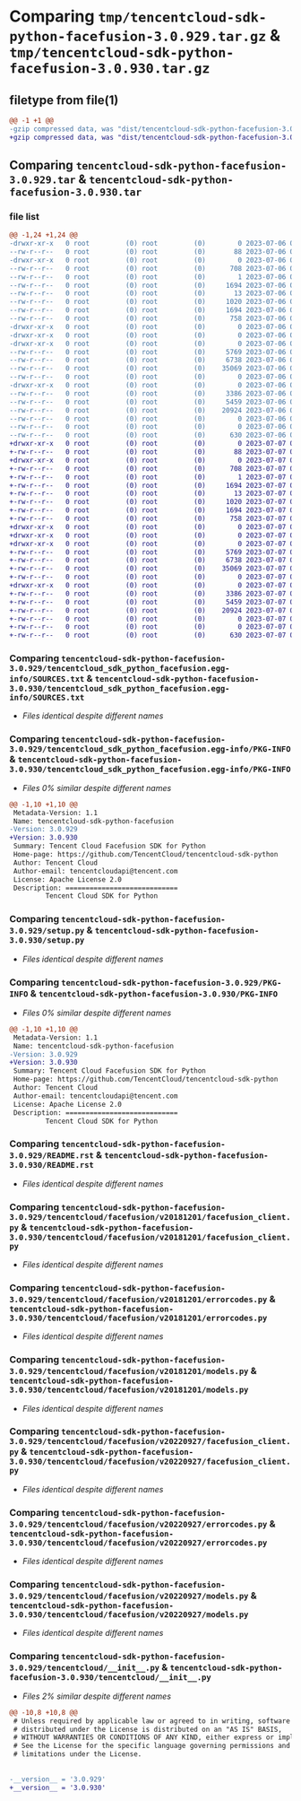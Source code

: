 # Comparing `tmp/tencentcloud-sdk-python-facefusion-3.0.929.tar.gz` & `tmp/tencentcloud-sdk-python-facefusion-3.0.930.tar.gz`

## filetype from file(1)

```diff
@@ -1 +1 @@
-gzip compressed data, was "dist/tencentcloud-sdk-python-facefusion-3.0.929.tar", last modified: Thu Jul  6 00:26:31 2023, max compression
+gzip compressed data, was "dist/tencentcloud-sdk-python-facefusion-3.0.930.tar", last modified: Fri Jul  7 00:24:05 2023, max compression
```

## Comparing `tencentcloud-sdk-python-facefusion-3.0.929.tar` & `tencentcloud-sdk-python-facefusion-3.0.930.tar`

### file list

```diff
@@ -1,24 +1,24 @@
-drwxr-xr-x   0 root         (0) root         (0)        0 2023-07-06 00:26:31.000000 tencentcloud-sdk-python-facefusion-3.0.929/
--rw-r--r--   0 root         (0) root         (0)       88 2023-07-06 00:26:31.000000 tencentcloud-sdk-python-facefusion-3.0.929/setup.cfg
-drwxr-xr-x   0 root         (0) root         (0)        0 2023-07-06 00:26:31.000000 tencentcloud-sdk-python-facefusion-3.0.929/tencentcloud_sdk_python_facefusion.egg-info/
--rw-r--r--   0 root         (0) root         (0)      708 2023-07-06 00:26:31.000000 tencentcloud-sdk-python-facefusion-3.0.929/tencentcloud_sdk_python_facefusion.egg-info/SOURCES.txt
--rw-r--r--   0 root         (0) root         (0)        1 2023-07-06 00:26:31.000000 tencentcloud-sdk-python-facefusion-3.0.929/tencentcloud_sdk_python_facefusion.egg-info/dependency_links.txt
--rw-r--r--   0 root         (0) root         (0)     1694 2023-07-06 00:26:31.000000 tencentcloud-sdk-python-facefusion-3.0.929/tencentcloud_sdk_python_facefusion.egg-info/PKG-INFO
--rw-r--r--   0 root         (0) root         (0)       13 2023-07-06 00:26:31.000000 tencentcloud-sdk-python-facefusion-3.0.929/tencentcloud_sdk_python_facefusion.egg-info/top_level.txt
--rw-r--r--   0 root         (0) root         (0)     1020 2023-07-06 00:26:31.000000 tencentcloud-sdk-python-facefusion-3.0.929/setup.py
--rw-r--r--   0 root         (0) root         (0)     1694 2023-07-06 00:26:31.000000 tencentcloud-sdk-python-facefusion-3.0.929/PKG-INFO
--rw-r--r--   0 root         (0) root         (0)      758 2023-07-06 00:26:31.000000 tencentcloud-sdk-python-facefusion-3.0.929/README.rst
-drwxr-xr-x   0 root         (0) root         (0)        0 2023-07-06 00:26:31.000000 tencentcloud-sdk-python-facefusion-3.0.929/tencentcloud/
-drwxr-xr-x   0 root         (0) root         (0)        0 2023-07-06 00:26:31.000000 tencentcloud-sdk-python-facefusion-3.0.929/tencentcloud/facefusion/
-drwxr-xr-x   0 root         (0) root         (0)        0 2023-07-06 00:26:31.000000 tencentcloud-sdk-python-facefusion-3.0.929/tencentcloud/facefusion/v20181201/
--rw-r--r--   0 root         (0) root         (0)     5769 2023-07-06 00:26:31.000000 tencentcloud-sdk-python-facefusion-3.0.929/tencentcloud/facefusion/v20181201/facefusion_client.py
--rw-r--r--   0 root         (0) root         (0)     6738 2023-07-06 00:26:31.000000 tencentcloud-sdk-python-facefusion-3.0.929/tencentcloud/facefusion/v20181201/errorcodes.py
--rw-r--r--   0 root         (0) root         (0)    35069 2023-07-06 00:26:31.000000 tencentcloud-sdk-python-facefusion-3.0.929/tencentcloud/facefusion/v20181201/models.py
--rw-r--r--   0 root         (0) root         (0)        0 2023-07-06 00:26:31.000000 tencentcloud-sdk-python-facefusion-3.0.929/tencentcloud/facefusion/v20181201/__init__.py
-drwxr-xr-x   0 root         (0) root         (0)        0 2023-07-06 00:26:31.000000 tencentcloud-sdk-python-facefusion-3.0.929/tencentcloud/facefusion/v20220927/
--rw-r--r--   0 root         (0) root         (0)     3386 2023-07-06 00:26:31.000000 tencentcloud-sdk-python-facefusion-3.0.929/tencentcloud/facefusion/v20220927/facefusion_client.py
--rw-r--r--   0 root         (0) root         (0)     5459 2023-07-06 00:26:31.000000 tencentcloud-sdk-python-facefusion-3.0.929/tencentcloud/facefusion/v20220927/errorcodes.py
--rw-r--r--   0 root         (0) root         (0)    20924 2023-07-06 00:26:31.000000 tencentcloud-sdk-python-facefusion-3.0.929/tencentcloud/facefusion/v20220927/models.py
--rw-r--r--   0 root         (0) root         (0)        0 2023-07-06 00:26:31.000000 tencentcloud-sdk-python-facefusion-3.0.929/tencentcloud/facefusion/v20220927/__init__.py
--rw-r--r--   0 root         (0) root         (0)        0 2023-07-06 00:26:31.000000 tencentcloud-sdk-python-facefusion-3.0.929/tencentcloud/facefusion/__init__.py
--rw-r--r--   0 root         (0) root         (0)      630 2023-07-06 00:26:31.000000 tencentcloud-sdk-python-facefusion-3.0.929/tencentcloud/__init__.py
+drwxr-xr-x   0 root         (0) root         (0)        0 2023-07-07 00:24:05.000000 tencentcloud-sdk-python-facefusion-3.0.930/
+-rw-r--r--   0 root         (0) root         (0)       88 2023-07-07 00:24:05.000000 tencentcloud-sdk-python-facefusion-3.0.930/setup.cfg
+drwxr-xr-x   0 root         (0) root         (0)        0 2023-07-07 00:24:05.000000 tencentcloud-sdk-python-facefusion-3.0.930/tencentcloud_sdk_python_facefusion.egg-info/
+-rw-r--r--   0 root         (0) root         (0)      708 2023-07-07 00:24:05.000000 tencentcloud-sdk-python-facefusion-3.0.930/tencentcloud_sdk_python_facefusion.egg-info/SOURCES.txt
+-rw-r--r--   0 root         (0) root         (0)        1 2023-07-07 00:24:05.000000 tencentcloud-sdk-python-facefusion-3.0.930/tencentcloud_sdk_python_facefusion.egg-info/dependency_links.txt
+-rw-r--r--   0 root         (0) root         (0)     1694 2023-07-07 00:24:05.000000 tencentcloud-sdk-python-facefusion-3.0.930/tencentcloud_sdk_python_facefusion.egg-info/PKG-INFO
+-rw-r--r--   0 root         (0) root         (0)       13 2023-07-07 00:24:05.000000 tencentcloud-sdk-python-facefusion-3.0.930/tencentcloud_sdk_python_facefusion.egg-info/top_level.txt
+-rw-r--r--   0 root         (0) root         (0)     1020 2023-07-07 00:24:05.000000 tencentcloud-sdk-python-facefusion-3.0.930/setup.py
+-rw-r--r--   0 root         (0) root         (0)     1694 2023-07-07 00:24:05.000000 tencentcloud-sdk-python-facefusion-3.0.930/PKG-INFO
+-rw-r--r--   0 root         (0) root         (0)      758 2023-07-07 00:24:05.000000 tencentcloud-sdk-python-facefusion-3.0.930/README.rst
+drwxr-xr-x   0 root         (0) root         (0)        0 2023-07-07 00:24:05.000000 tencentcloud-sdk-python-facefusion-3.0.930/tencentcloud/
+drwxr-xr-x   0 root         (0) root         (0)        0 2023-07-07 00:24:05.000000 tencentcloud-sdk-python-facefusion-3.0.930/tencentcloud/facefusion/
+drwxr-xr-x   0 root         (0) root         (0)        0 2023-07-07 00:24:05.000000 tencentcloud-sdk-python-facefusion-3.0.930/tencentcloud/facefusion/v20181201/
+-rw-r--r--   0 root         (0) root         (0)     5769 2023-07-07 00:24:05.000000 tencentcloud-sdk-python-facefusion-3.0.930/tencentcloud/facefusion/v20181201/facefusion_client.py
+-rw-r--r--   0 root         (0) root         (0)     6738 2023-07-07 00:24:05.000000 tencentcloud-sdk-python-facefusion-3.0.930/tencentcloud/facefusion/v20181201/errorcodes.py
+-rw-r--r--   0 root         (0) root         (0)    35069 2023-07-07 00:24:05.000000 tencentcloud-sdk-python-facefusion-3.0.930/tencentcloud/facefusion/v20181201/models.py
+-rw-r--r--   0 root         (0) root         (0)        0 2023-07-07 00:24:05.000000 tencentcloud-sdk-python-facefusion-3.0.930/tencentcloud/facefusion/v20181201/__init__.py
+drwxr-xr-x   0 root         (0) root         (0)        0 2023-07-07 00:24:05.000000 tencentcloud-sdk-python-facefusion-3.0.930/tencentcloud/facefusion/v20220927/
+-rw-r--r--   0 root         (0) root         (0)     3386 2023-07-07 00:24:05.000000 tencentcloud-sdk-python-facefusion-3.0.930/tencentcloud/facefusion/v20220927/facefusion_client.py
+-rw-r--r--   0 root         (0) root         (0)     5459 2023-07-07 00:24:05.000000 tencentcloud-sdk-python-facefusion-3.0.930/tencentcloud/facefusion/v20220927/errorcodes.py
+-rw-r--r--   0 root         (0) root         (0)    20924 2023-07-07 00:24:05.000000 tencentcloud-sdk-python-facefusion-3.0.930/tencentcloud/facefusion/v20220927/models.py
+-rw-r--r--   0 root         (0) root         (0)        0 2023-07-07 00:24:05.000000 tencentcloud-sdk-python-facefusion-3.0.930/tencentcloud/facefusion/v20220927/__init__.py
+-rw-r--r--   0 root         (0) root         (0)        0 2023-07-07 00:24:05.000000 tencentcloud-sdk-python-facefusion-3.0.930/tencentcloud/facefusion/__init__.py
+-rw-r--r--   0 root         (0) root         (0)      630 2023-07-07 00:24:05.000000 tencentcloud-sdk-python-facefusion-3.0.930/tencentcloud/__init__.py
```

### Comparing `tencentcloud-sdk-python-facefusion-3.0.929/tencentcloud_sdk_python_facefusion.egg-info/SOURCES.txt` & `tencentcloud-sdk-python-facefusion-3.0.930/tencentcloud_sdk_python_facefusion.egg-info/SOURCES.txt`

 * *Files identical despite different names*

### Comparing `tencentcloud-sdk-python-facefusion-3.0.929/tencentcloud_sdk_python_facefusion.egg-info/PKG-INFO` & `tencentcloud-sdk-python-facefusion-3.0.930/tencentcloud_sdk_python_facefusion.egg-info/PKG-INFO`

 * *Files 0% similar despite different names*

```diff
@@ -1,10 +1,10 @@
 Metadata-Version: 1.1
 Name: tencentcloud-sdk-python-facefusion
-Version: 3.0.929
+Version: 3.0.930
 Summary: Tencent Cloud Facefusion SDK for Python
 Home-page: https://github.com/TencentCloud/tencentcloud-sdk-python
 Author: Tencent Cloud
 Author-email: tencentcloudapi@tencent.com
 License: Apache License 2.0
 Description: ============================
         Tencent Cloud SDK for Python
```

### Comparing `tencentcloud-sdk-python-facefusion-3.0.929/setup.py` & `tencentcloud-sdk-python-facefusion-3.0.930/setup.py`

 * *Files identical despite different names*

### Comparing `tencentcloud-sdk-python-facefusion-3.0.929/PKG-INFO` & `tencentcloud-sdk-python-facefusion-3.0.930/PKG-INFO`

 * *Files 0% similar despite different names*

```diff
@@ -1,10 +1,10 @@
 Metadata-Version: 1.1
 Name: tencentcloud-sdk-python-facefusion
-Version: 3.0.929
+Version: 3.0.930
 Summary: Tencent Cloud Facefusion SDK for Python
 Home-page: https://github.com/TencentCloud/tencentcloud-sdk-python
 Author: Tencent Cloud
 Author-email: tencentcloudapi@tencent.com
 License: Apache License 2.0
 Description: ============================
         Tencent Cloud SDK for Python
```

### Comparing `tencentcloud-sdk-python-facefusion-3.0.929/README.rst` & `tencentcloud-sdk-python-facefusion-3.0.930/README.rst`

 * *Files identical despite different names*

### Comparing `tencentcloud-sdk-python-facefusion-3.0.929/tencentcloud/facefusion/v20181201/facefusion_client.py` & `tencentcloud-sdk-python-facefusion-3.0.930/tencentcloud/facefusion/v20181201/facefusion_client.py`

 * *Files identical despite different names*

### Comparing `tencentcloud-sdk-python-facefusion-3.0.929/tencentcloud/facefusion/v20181201/errorcodes.py` & `tencentcloud-sdk-python-facefusion-3.0.930/tencentcloud/facefusion/v20181201/errorcodes.py`

 * *Files identical despite different names*

### Comparing `tencentcloud-sdk-python-facefusion-3.0.929/tencentcloud/facefusion/v20181201/models.py` & `tencentcloud-sdk-python-facefusion-3.0.930/tencentcloud/facefusion/v20181201/models.py`

 * *Files identical despite different names*

### Comparing `tencentcloud-sdk-python-facefusion-3.0.929/tencentcloud/facefusion/v20220927/facefusion_client.py` & `tencentcloud-sdk-python-facefusion-3.0.930/tencentcloud/facefusion/v20220927/facefusion_client.py`

 * *Files identical despite different names*

### Comparing `tencentcloud-sdk-python-facefusion-3.0.929/tencentcloud/facefusion/v20220927/errorcodes.py` & `tencentcloud-sdk-python-facefusion-3.0.930/tencentcloud/facefusion/v20220927/errorcodes.py`

 * *Files identical despite different names*

### Comparing `tencentcloud-sdk-python-facefusion-3.0.929/tencentcloud/facefusion/v20220927/models.py` & `tencentcloud-sdk-python-facefusion-3.0.930/tencentcloud/facefusion/v20220927/models.py`

 * *Files identical despite different names*

### Comparing `tencentcloud-sdk-python-facefusion-3.0.929/tencentcloud/__init__.py` & `tencentcloud-sdk-python-facefusion-3.0.930/tencentcloud/__init__.py`

 * *Files 2% similar despite different names*

```diff
@@ -10,8 +10,8 @@
 # Unless required by applicable law or agreed to in writing, software
 # distributed under the License is distributed on an "AS IS" BASIS,
 # WITHOUT WARRANTIES OR CONDITIONS OF ANY KIND, either express or implied.
 # See the License for the specific language governing permissions and
 # limitations under the License.
 
 
-__version__ = '3.0.929'
+__version__ = '3.0.930'
```

